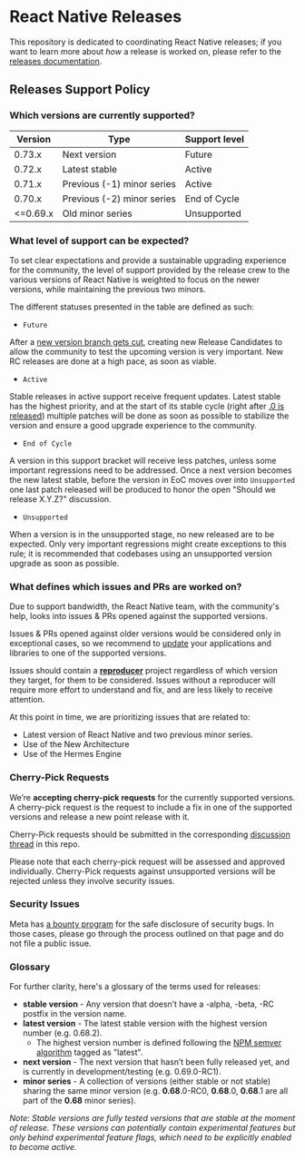 # React Native Releases

This repository is dedicated to coordinating React Native releases; if you want to learn more about _how_ a release is worked on, please refer to the [releases documentation](https://reactnative.dev/contributing/release-roles-responsibilities).

## Releases Support Policy

### Which versions are currently supported?

| Version  | Type                       | Support level |
| -------- | -------------------------- | ------------- |
| 0.73.x   | Next version               | Future        |
| 0.72.x   | Latest stable              | Active        |
| 0.71.x   | Previous (-1) minor series | Active        |
| 0.70.x   | Previous (-2) minor series | End of Cycle  |
| <=0.69.x | Old minor series           | Unsupported   |

### What level of support can be expected?

To set clear expectations and provide a sustainable upgrading experience for the community, the level of support provided by the release crew to the various versions of React Native is weighted to focus on the newer versions, while maintaining the previous two minors.

The different statuses presented in the table are defined as such:

* `Future`

After a [new version branch gets cut](https://reactnative.dev/contributing/release-branch-cut-and-rc0), creating new Release Candidates to allow the community to test the upcoming version is very important. New RC releases are done at a high pace, as soon as viable.

* `Active`

Stable releases in active support receive frequent updates. Latest stable has the highest priority, and at the start of its stable cycle (right after [.0 is released](https://reactnative.dev/contributing/release-stable-minor)) multiple patches will be done as soon as possible to stabilize the version and ensure a good upgrade experience to the community.

* `End of Cycle`

A version in this support bracket will receive less patches, unless some important regressions need to be addressed. Once a next version becomes the new latest stable, before the version in EoC moves over into `Unsupported` one last patch released will be produced to honor the open "Should we release X.Y.Z?" discussion.

* `Unsupported`

When a version is in the unsupported stage, no new released are to be expected. Only very important regressions might create exceptions to this rule; it is recommended that codebases using an unsupported version upgrade as soon as possible.

### What defines which issues and PRs are worked on?

Due to support bandwidth, the React Native team, with the community's help, looks into issues & PRs opened against the supported versions.

Issues & PRs opened against older versions would be considered only in exceptional cases, so we recommend to [update](https://reactnative.dev/docs/upgrading) your applications and libraries to one of the supported versions.

Issues should contain a [**reproducer**](https://stackoverflow.com/help/minimal-reproducible-example) project regardless of which version they target, for them to be considered.
Issues without a reproducer will require more effort to understand and fix, and are less likely to receive attention.

At this point in time, we are prioritizing issues that are related to:

* Latest version of React Native and two previous minor series.
* Use of the New Architecture
* Use of the Hermes Engine

### Cherry-Pick Requests

We’re **accepting cherry-pick requests** for the currently supported versions. A cherry-pick request is the request to include a fix in one of the supported versions and release a new point release with it.

Cherry-Pick requests should be submitted in the corresponding [discussion thread](https://github.com/reactwg/react-native-releases/discussions) in this repo.

Please note that each cherry-pick request will be assessed and approved individually. Cherry-Pick requests against unsupported versions will be rejected unless they involve security issues.

### Security Issues

Meta has [a bounty program](https://www.facebook.com/whitehat/) for the safe disclosure of security bugs. In those cases, please go through the process outlined on that page and do not file a public issue.

### Glossary

For further clarity, here's a glossary of the terms used for releases:

* **stable version** - Any version that doesn’t have a -alpha, -beta, -RC postfix in the version name.
* **latest version** - The latest stable version with the highest version number (e.g. 0.68.2).
  * The highest version number is defined following the [NPM semver algorithm](https://github.com/npm/node-semver) tagged as "latest".
* **next version** - The next version that hasn’t been fully released yet, and is currently in development/testing (e.g. 0.69.0-RC1).
* **minor series** - A collection of versions (either stable or not stable) sharing the same minor version (e.g. **0.68**.0-RC0, **0.68**.0, **0.68**.1 are all part of the **0.68** minor series).

_Note: Stable versions are fully tested versions that are stable at the moment of release. These versions can potentially contain experimental features but only behind experimental feature flags, which need to be explicitly enabled to become active._
